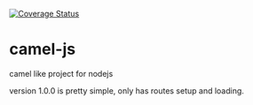 [![Coverage Status](https://coveralls.io/repos/marcelocure/camel-js/badge.svg?branch=master)](https://coveralls.io/r/marcelocure/camel-js?branch=master)
# camel-js
camel like project for nodejs

version 1.0.0 is pretty simple, only has routes setup and loading.
